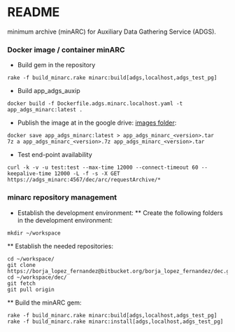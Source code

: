 # README #

minimum archive (minARC) for Auxiliary Data Gathering Service (ADGS).

### Docker image / container minARC ###

* Build gem in the repository
```
rake -f build_minarc.rake minarc:build[adgs,localhost,adgs_test_pg]
```

* Build app_adgs_auxip

```
docker build -f Dockerfile.adgs.minarc.localhost.yaml -t app_adgs_minarc:latest .
```

* Publish the image at in the google drive: [images folder](https://drive.google.com/drive/folders/1gKWJW90cuKxg3cKXoa8RJc-SK17J5Fzd?usp=drive_link):
```
docker save app_adgs_minarc:latest > app_adgs_minarc_<version>.tar
7z a app_adgs_minarc_<version>.7z app_adgs_minarc_<version>.tar
```

* Test end-point availability

```
curl -k -v -u test:test --max-time 12000 --connect-timeout 60 --keepalive-time 12000 -L -f -s -X GET https://adgs_minarc:4567/dec/arc/requestArchive/*
```


### minarc repository management

* Establish the development environment:
** Create the following folders in the development environment:
```
mkdir ~/workspace
```
** Establish the needed repositories:
```
cd ~/workspace/
git clone https://borja_lopez_fernandez@bitbucket.org/borja_lopez_fernandez/dec.git
cd ~/workspace/dec/
git fetch
git pull origin
```

** Build the minARC gem:
```
rake -f build_minarc.rake minarc:build[adgs,localhost,adgs_test_pg]
rake -f build_minarc.rake minarc:install[adgs,localhost,adgs_test_pg]
